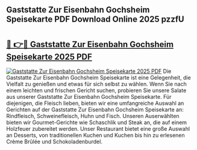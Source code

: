 ## Gaststatte Zur Eisenbahn Gochsheim Speisekarte PDF Download Online 2025 pzzfU

# <h2><a href="http://gccagf.nevu.top/?p=Gaststatte+Zur+Eisenbahn+Gochsheim+Speisekarte">🔗 👉🔴 Gaststatte Zur Eisenbahn Gochsheim Speisekarte 2025 PDF</a></h2>

[![Gaststatte Zur Eisenbahn Gochsheim Speisekarte 2025 PDF](https://i.imgur.com/dBaPXMq.png)](http://gccagf.nevu.top/?p=Gaststatte+Zur+Eisenbahn+Gochsheim+Speisekarte)
Die Gaststatte Zur Eisenbahn Gochsheim Speisekarte ist eine Gelegenheit, die Vielfalt zu genießen und etwas für sich selbst zu wählen. Wenn Sie nach einem leichten und frischen Gericht suchen, probieren Sie unsere Salate aus unserer Gaststatte Zur Eisenbahn Gochsheim Speisekarte. Für diejenigen, die Fleisch lieben, bieten wir eine umfangreiche Auswahl an Gerichten auf der Gaststatte Zur Eisenbahn Gochsheim Speisekarte an: Rindfleisch, Schweinefleisch, Huhn und Fisch. Unseren Auserwählten bieten wir Gourmet-Gerichte wie Schaschlik und Steak an, die auf einem Holzfeuer zubereitet werden. Unser Restaurant bietet eine große Auswahl an Desserts, von traditionellen Kuchen und Kuchen bis hin zu erlesenen Crème Brûlée und Schokoladenburdel.
